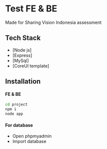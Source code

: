 # Test FE & BE

Made for Sharing Vision Indonesia assessment
## Tech Stack

- [Node js]
- [Express]
- [MySql]
- [CoreUI template]

## Installation
#### FE & BE
```sh
cd project
npm i
node app
```
#### For database
- Open phpmyadmin
- Import database
